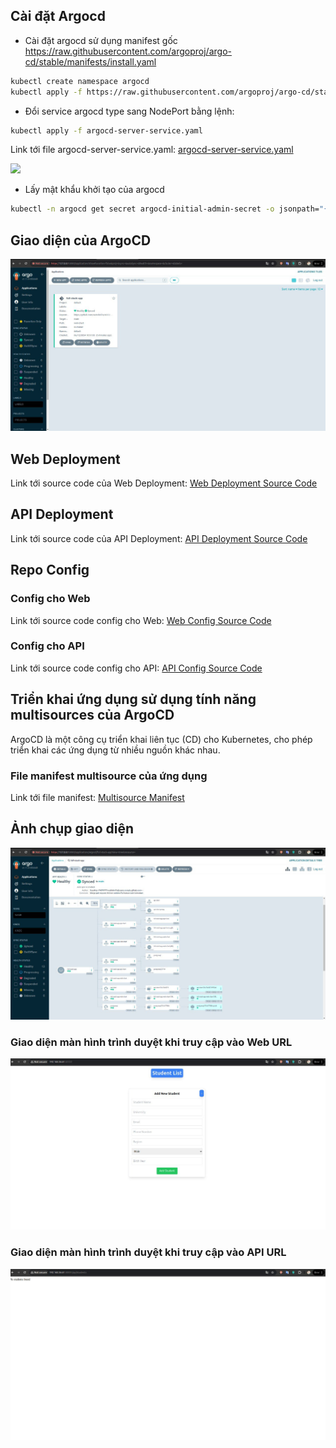 ## Cài đặt Argocd

- Cài đặt argocd sử dụng manifest gốc https://raw.githubusercontent.com/argoproj/argo-cd/stable/manifests/install.yaml

```bash
kubectl create namespace argocd
kubectl apply -f https://raw.githubusercontent.com/argoproj/argo-cd/stable/manifests/install.yaml
```

- Đổi service argocd type sang NodePort bằng lệnh:

```bash
kubectl apply -f argocd-server-service.yaml

```

Link tới file argocd-server-service.yaml: [argocd-server-service.yaml](https://github.com/vuitinhvl7x/K8S-config/blob/main/mainfests/argocd-server-service.yaml)

![](../../attachs/Pasted%20image%2020240606014115.png)

- Lấy mật khẩu khởi tạo của argocd

```bash
kubectl -n argocd get secret argocd-initial-admin-secret -o jsonpath="{.data.password}" | base64 -d
```

## Giao diện của ArgoCD

![](./images/Argocd.jpeg)

## Web Deployment

Link tới source code của Web Deployment: [Web Deployment Source Code](https://github.com/vuitinhvl7x/VDT2024-Midterm-api/tree/dev/api-chart)

## API Deployment

Link tới source code của API Deployment: [API Deployment Source Code](https://github.com/vuitinhvl7x/VDT2024-Midterm-frontend/tree/main/web-chart)

## Repo Config

### Config cho Web

Link tới source code config cho Web: [Web Config Source Code](https://github.com/vuitinhvl7x/VDT2024-web-config/blob/main/values.yaml)

### Config cho API

Link tới source code config cho API: [API Config Source Code](https://github.com/vuitinhvl7x/VDT2024-api-config/blob/main/values.yaml)

## Triển khai ứng dụng sử dụng tính năng multisources của ArgoCD

ArgoCD là một công cụ triển khai liên tục (CD) cho Kubernetes, cho phép triển khai các ứng dụng từ nhiều nguồn khác nhau.

### File manifest multisource của ứng dụng

Link tới file manifest: [Multisource Manifest](https://github.com/vuitinhvl7x/K8S-config/blob/main/mainfests/full-stack-app-production.yaml)

## Ảnh chụp giao diện

![ArgoCD Screenshot](./images/ARGOCD1.jpeg)

### Giao diện màn hình trình duyệt khi truy cập vào Web URL

![Web URL Screenshot](./images/web.jpeg)

### Giao diện màn hình trình duyệt khi truy cập vào API URL

![API URL Screenshot](./images/api.jpeg)
